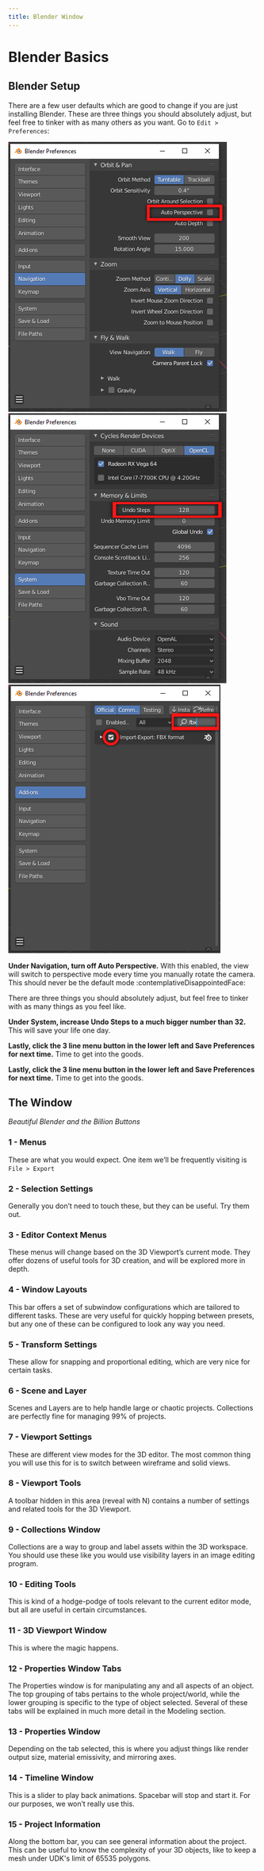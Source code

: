 ```yaml
---
title: Blender Window
---
```

# Blender Basics

## Blender Setup

There are a few user defaults which are good to change if you are just installing Blender. These are three things you should absolutely adjust, but feel free to tinker with as many others as you want. Go to `Edit > Preferences`:

![alt text](../../.vuepress/public/images/image219.png)
![alt text](../../.vuepress/public/images/image37.png)
![alt text](../../.vuepress/public/images/image55.png)

**Under Navigation, turn off Auto Perspective.** With this enabled, the view will switch to perspective mode every time you manually rotate the camera. This should never be the default mode :contemplativeDisappointedFace:

There are three things you should absolutely adjust, but feel free to tinker with as many things as you feel like.

**Under System, increase Undo Steps to a much bigger number than 32.** This will save your life one day.

**Lastly, click the 3 line menu button in the lower left and Save Preferences for next time.** Time to get into the goods.

**Lastly, click the 3 line menu button in the lower left and Save Preferences for next time.** Time to get into the goods.

## The Window

*Beautiful Blender and the Billion Buttons*

### 1 - Menus
These are what you would expect. One item we’ll be frequently visiting is `File > Export`

### 2 - Selection Settings
Generally you don’t need to touch these, but they can be useful. Try them out.

### 3 - Editor Context Menus
These menus will change based on the 3D Viewport’s current mode. They offer dozens of useful tools for 3D creation, and will be explored more in depth.

### 4 - Window Layouts
This bar offers a set of subwindow configurations which are tailored to different tasks. These are very useful for quickly hopping between presets, but any one of these can be configured to look any way you need.

### 5 - Transform Settings
These allow for snapping and proportional editing, which are very nice for certain tasks.

### 6 - Scene and Layer
Scenes and Layers are to help handle large or chaotic projects. Collections are perfectly fine for managing 99% of projects.

### 7 - Viewport Settings
These are different view modes for the 3D editor. The most common thing you will use this for is to switch between wireframe and solid views.

### 8 - Viewport Tools
A toolbar hidden in this area (reveal with N) contains a number of settings and related tools for the 3D Viewport.

### 9 - Collections Window
Collections are a way to group and label assets within the 3D workspace. You should use these like you would use visibility layers in an image editing program.

### 10 - Editing Tools
This is kind of a hodge-podge of tools relevant to the current editor mode, but all are useful in certain circumstances.

### 11 - 3D Viewport Window
This is where the magic happens.

### 12 - Properties Window Tabs
The Properties window is for manipulating any and all aspects of an object. The top grouping of tabs pertains to the whole project/world, while the lower grouping is specific to the type of object selected. Several of these tabs will be explained in much more detail in the Modeling section.

### 13 - Properties Window
Depending on the tab selected, this is where you adjust things like render output size, material emissivity, and mirroring axes.

### 14 - Timeline Window
This is a slider to play back animations. Spacebar will stop and start it. For our purposes, we won’t really use this.

### 15 - Project Information
Along the bottom bar, you can see general information about the project. This can be useful to know the complexity of your 3D objects, like to keep a mesh under UDK's limit of 65535 polygons.

